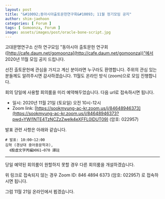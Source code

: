 ```yaml
---
layout: post
title: "&#10092;동아시아출토문헌연구회&#10093; 11월 정기모임 공지"
author: shim-jaehoon
categories: [ Forum ]
tags: [ Gomoonza, Forum ]
image: assets/images/post/oracle-bone-script.jpg
---
```


고대문명연구소 산하 연구모임 "동아시아 출토문헌 연구회([http://cafe.daum.net/gomoonza](http://cafe.daum.net/gomoonza))”에서 2020년 11월 모임 공지 드립니다.

선진 출토문헌에 관심을 가지고 계신 분이라면 누구라도 환영합니다.
주위의 관심 있는 분들께도 알려주시면 감사하겠습니다.
11월도 온라인 방식 (zoom)으로 모임 진행합니다.

회의 당일에 사용할 회의룸을 미리 예약해두었습니다. 다음 url로 접속하시면 됩니다.

- 일시:  2020년 11월 21일 (토요일) 오전 10시-12시
- Zoom link: [https://sookmyung-ac-kr.zoom.us/j/84648946373](https://sookmyung-ac-kr.zoom.us/j/84648946373?pwd=YWl1NTE4TzNCZzZwelk4eXFFL0lDUT09) (암호: 022957)

발표 관련 사항은 아래와 같습니다.

```
# 발표: 10:00~12:00
김혁 (경상대 중어중문학과),
  《殷虛文字丙編》061∼070 譯註
```


----

당일 예약된 회의룸이 원할하지 못할 경우 다른 회의룸을 개설하겠습니다. 

위 링크로 접속되지 않는 경우 Zoom ID: 846 4894 6373 (암호: 022957) 로 접속하시면 됩니다. 

그럼 11월 21일 온라인에서 뵙겠습니다.  
